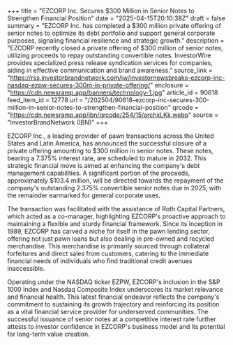 +++
title = "EZCORP Inc. Secures $300 Million in Senior Notes to Strengthen Financial Position"
date = "2025-04-15T20:10:38Z"
draft = false
summary = "EZCORP Inc. has completed a $300 million private offering of senior notes to optimize its debt portfolio and support general corporate purposes, signaling financial resilience and strategic growth."
description = "EZCORP recently closed a private offering of $300 million of senior notes, utilizing proceeds to repay outstanding convertible notes. InvestorWire provides specialized press release syndication services for companies, aiding in effective communication and brand awareness."
source_link = "https://rss.investorbrandnetwork.com/iw/investornewsbreaks-ezcorp-inc-nasdaq-ezpw-secures-300m-in-private-offering/"
enclosure = "https://cdn.newsramp.app/banners/technology-1.jpg"
article_id = 90618
feed_item_id = 12778
url = "/202504/90618-ezcorp-inc-secures-300-million-in-senior-notes-to-strengthen-financial-position"
qrcode = "https://cdn.newsramp.app/ibn/qrcode/254/15/archxLKk.webp"
source = "InvestorBrandNetwork (IBN)"
+++

<p>EZCORP Inc., a leading provider of pawn transactions across the United States and Latin America, has announced the successful closure of a private offering amounting to $300 million in senior notes. These notes, bearing a 7.375% interest rate, are scheduled to mature in 2032. This strategic financial move is aimed at enhancing the company's debt management capabilities. A significant portion of the proceeds, approximately $103.4 million, will be directed towards the repayment of the company's outstanding 2.375% convertible senior notes due in 2025, with the remainder earmarked for general corporate uses.</p><p>The transaction was facilitated with the assistance of Roth Capital Partners, which acted as a co-manager, highlighting EZCORP's proactive approach to maintaining a flexible and sturdy financial framework. Since its inception in 1989, EZCORP has carved a niche for itself in the pawn lending sector, offering not just pawn loans but also dealing in pre-owned and recycled merchandise. This merchandise is primarily sourced through collateral forfeitures and direct sales from customers, catering to the immediate financial needs of individuals who find traditional credit avenues inaccessible.</p><p>Operating under the NASDAQ ticker EZPW, EZCORP's inclusion in the S&P 1000 Index and Nasdaq Composite Index underscores its market relevance and financial health. This latest financial endeavor reflects the company's commitment to sustaining its growth trajectory and reinforcing its position as a vital financial service provider for underserved communities. The successful issuance of senior notes at a competitive interest rate further attests to investor confidence in EZCORP's business model and its potential for long-term value creation.</p>